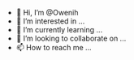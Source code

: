 - 👋 Hi, I’m @Owenih
- 👀 I’m interested in ...
- 🌱 I’m currently learning ...
- 💞️ I’m looking to collaborate on ...
- 📫 How to reach me ...

<!---
Owenih/Owenih is a ✨ special ✨ repository because its `README.md` (this file) appears on your GitHub profile.
You can click the Preview link to take a look at your changes.
--->
